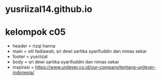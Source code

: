 # yusriizal14.github.io

# kelompok  c05
- header = rizqi hanna
- main = siti fadiawati, sri dewi sartika syarifuddin dan nimas sekar
- footer = yusriizal
- body = sri dewi sartika syarifuddin dan nimas sekar
- inspirasi = https://www.unilever.co.id/our-company/tentang-unilever-indonesia/

